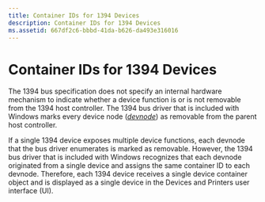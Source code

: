 ```yaml
---
title: Container IDs for 1394 Devices
description: Container IDs for 1394 Devices
ms.assetid: 667df2c6-bbbd-41da-b626-da493e316016
---
```


# Container IDs for 1394 Devices


The 1394 bus specification does not specify an internal hardware mechanism to indicate whether a device function is or is not removable from the 1394 host controller. The 1394 bus driver that is included with Windows marks every device node ([*devnode*](https://msdn.microsoft.com/library/windows/hardware/ff556277#wdkgloss-devnode)) as removable from the parent host controller.

If a single 1394 device exposes multiple device functions, each devnode that the bus driver enumerates is marked as removable. However, the 1394 bus driver that is included with Windows recognizes that each devnode originated from a single device and assigns the same container ID to each devnode. Therefore, each 1394 device receives a single device container object and is displayed as a single device in the Devices and Printers user interface (UI).

 

 





